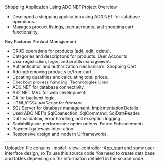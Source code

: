 Shopping Application Using ADO.NET
Project Overview
- Developed a shopping application using ADO.NET for database operations.
- Manages product listings, user accounts, and shopping cart functionality.

Key Features
Product Management
  - CRUD operations for products (add, edit, delete).
  - Categories and descriptions for products.
User Accounts
  - User registration, login, and profile management.
  - Authentication and authorization mechanisms.
Shopping Cart
  - Adding/removing products to/from cart.
  - Updating quantities and calculating total prices.
  - Checkout process handling.
Technologies Used
- ADO.NET for database connectivity.
- ASP.NET MVC for web development.
- C# for backend logic.
- HTML/CSS/JavaScript for frontend.
- SQL Server for database management.
Implementation Details
- Used ADO.NET's SqlConnection, SqlCommand, SqlDataReader.
- Data validation, error handling, and exception logging.
- Scalability and performance optimizations.
Future Enhancements
- Payment gateways integration.
- Responsive design and modern UI frameworks.
----------------------------------------------------------
Uploaded file contains 
-model
-view
-controller
-App_start
and some user interface design,   so To use this source code You need to create data base and tables depending on the information detailed in the source code.
